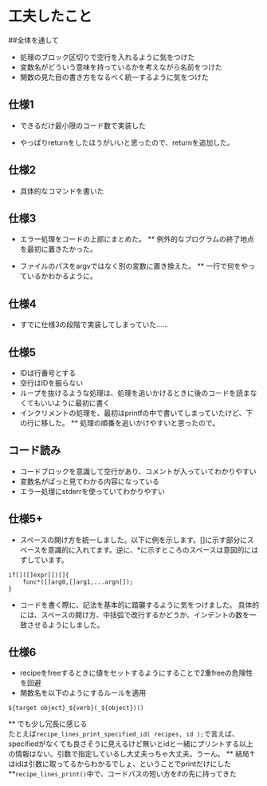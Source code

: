 # 工夫したこと

##全体を通して
* 処理のブロック区切りで空行を入れるように気をつけた
* 変数名がどういう意味を持っているかを考えながら名前をつけた
* 関数の見た目の書き方をなるべく統一するように気をつけた

## 仕様1
* できるだけ最小限のコード数で実装した

* やっぱりreturnをしたほうがいいと思ったので、returnを追加した。


## 仕様2
* 具体的なコマンドを書いた


## 仕様3
* エラー処理をコードの上部にまとめた。
** 例外的なプログラムの終了地点を最初に置きたかった。

* ファイルのパスをargvではなく別の変数に置き換えた。
** 一行で何をやっているかわかるように。


## 仕様4
* すでに仕様3の段階で実装してしまっていた……

## 仕様5
* IDは行番号とする
* 空行はIDを振らない
* ループを抜けるような処理は、処理を追いかけるときに後のコードを読まなくてもいいように最初に書く
* インクリメントの処理を、最初はprintfの中で書いてしまっていたけど、下の行に移した。
** 処理の順番を追いかけやすいと思ったので。

## コード読み
* コードブロックを意識して空行があり、コメントが入っていてわかりやすい
* 変数名がぱっと見てわかる内容になっている
* エラー処理にstderrを使っていてわかりやすい
## 仕様5+
* スペースの開け方を統一しました。以下に例を示します。[]に示す部分にスペースを意識的に入れてます。逆に、*に示すところのスペースは意図的にはずしています。
```
if[]([]expr[])[]{
    func*([]arg0,[]arg1,...argn[]);
}
```
* コードを書く際に、記法を基本的に踏襲するように気をつけました。
  具体的には、スペースの開け方、中括弧で改行するかどうか、インデントの数を一致させるようにしました。

## 仕様6
* recipeをfreeするときに値をセットするようにすることで2重freeの危険性を回避
* 関数名を以下のようにするルールを適用
```
${target object}_${verb}(_${object})()
```
** でも少し冗長に感じる  
   たとえば`recipe_lines_print_specified_id( recipes, id );`で言えば、specifiedがなくても良さそうに見えるけど無いとidと一緒にプリントする以上の情報はない。引数で指定しているし大丈夫っちゃ大丈夫。うーん。
** 結局↑はidは引数に取ってるからわかるでしょ、ということでprintだけにした
**`recipe_lines_print()`中で、コードパスの短い方をifの先に持ってきた
